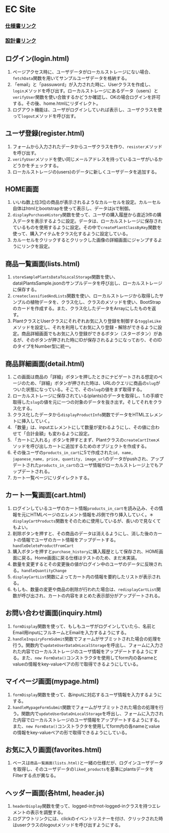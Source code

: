 # EC Site
### [仕様書リンク](https://docs.google.com/document/d/1KiefDXuoXpakCo7yuf127dwxzC6yLg81RVRhmBFg3-8/edit)
### [設計書リンク](https://docs.google.com/spreadsheets/d/1gL0qZ5nkARnwHfqiKx_gQFJBnHYZO9y1kT6b-fCjQfU/edit?gid=1191905279#gid=1191905279)

## ログイン(login.html)
1. ページアクセス時に、ユーザデータがローカルストレージにない場合、`fetchData`関数を用いてサンプルユーザデータを格納する。
2. 「email」と「passuword」が入力された時に、Userクラスを作成し、`login`メソッドを呼び出す。ローカルストレージにあるデータ（users）と`verifyUser`関数を使い合致するかどうか確認し、OKの場合ログインを許可する。その後、home.htmlにリダイレクト。
3. ログアウト機能は、ユーザがログインしていれば表示し、ユーザクラスを使って`logout`メソッドを呼び出す。

## ユーザ登録(register.html)
1. フォームから入力されたデータからユーザクラスを作り、`resister`メソッドを呼び出す。
2. `verifyUser`メソッドを使い同じメールアドレスを持っているユーザがいるかどうかをチェックする。
3. ローカルストレージの(users)のデータに新しくユーザデータを追加する。

## HOME画面
1. いいね数上位3位の商品が表示されるようなカルーセルを設定。カルーセル自体はhtmlとbootstrapを使って表示し、データはjsで制御。
2. `displayPurchaseHistory`関数を使って、ユーザの購入履歴から直近3件の購入データを表示するように設定。データは、ローカルストレージに保存されているものを使用するように設定。その中で`createPlantClassByKey`関数を使って、購入アイテムをクラス化するように設定している。
3. カルーセルをクリックするとクリックした画像の詳細画面にジャンプするようにリンクを設定。

## 商品一覧画面(lists.html)
1. `storeSamplePlantsDataToLocalStorage`関数を使い、data\PlantsSample.jsonのサンプルデータを呼び出し、ローカルストレージに保存する。
2. `createclassifiedAndLists`関数を使い、ローカルストレージから取得したサンプルの植物データを、クラス化し、クラスのメソッドを使い、BootStrapのカードを作成する。また、クラス化したデータをArrayにしたものを返す。
3. PlantクラスとUserクラスにそれぞれお気に入り登録を制御する`toggleLike`メソッドを設定し、それを利用してお気に入り登録・解除ができるように設定。商品詳細画面でもお気に入り登録ができるボタン（スターボタン）があるが、そのボタンが押された時にIDが保存されるようになっており、そのIDのタイプをNumber型に統一。


## 商品詳細画面(detail.html)
1. この画面は商品の「詳細」ボタンを押したときにナビゲートされる想定のページのため、「詳細」ボタンが押された時は、URLのクエリに商品の`slug`がついた状態になっている。そこで、その`slug`の値をまず取得する。
2. ローカルストレージに保存されている(plants)のデータを取得し、1.の手順で取得した`slug`の値を元に一つの対象のデータを抜き出す。そしてそれをクラス化する。
3. クラス化したデータから`displayProductInfo`関数でデータをHTMLエレメントに挿入していく。
4. 「数量」は、inputエレメントにして数量が変わるようにし、その値に合わせて「合計金額」も変わるように設定。
5. 「カートに入れる」ボタンを押すとまず、Plantクラスの`createCartItem`メソッドを呼び出しカートに追加するためのオブジェクトを作成する。
6. その後ユーザの`products_in_cart`に5で作成された```id, name, japanese_name, price, quantity, image_url```のデータがpushされ、アップデートされた`products_in_cart`のユーザ情報がローカルストレージ上でもアップデートされる。
7. カート一覧ページにリダイレクトする。

## カート一覧画面(cart.html)
1. ログインしているユーザのカート情報`products_in_cart`を読み込み、その情報を元にHTMLページのエレメント情報をJS側で作り挿入していく。＊`displayCartProducts`関数をそのために使用しているが、長いので見なくてもよい。
2. 削除ボタンを押すと、その商品のデータは消えるようにし、消した後のカートの情報でユーザのカート情報をアップデートする。`handleDeleteProductFromCart`
3. 購入ボタンを押すと`purchase_history`に購入履歴として保存され、HOME画面に戻る。Home画面に戻る仕様はテストのため、まだ未実装。
4. 数量を変更するとその変更後の値がログイン中のユーザのデータに反映される。`handleQuantityChange`
5. `displayCartList`関数によってカート内の情報を要約したリストが表示される。
6. もしも、数量の変更や商品の削除が行われた場合は、`redisplayCartList`関数が呼び出され、カートの内容をまとめた表示部分がアップデートされる。

## お問い合わせ画面(inquiry.html)
1. `formDisplay`関数を使って、もしもユーザがログインしていたら、名前とEmail用inputにフルネームとEmailを入力するようにする。
2. `handleInquiryFormSubmit`関数でフォームがサブミットされた場合の処理を行う。関数内で`updateUserDataOnLocalStorage`を呼出し、フォームに入力された内容でローカルストレージのユーザ情報をアップデートするようにする。また、`new FormData()`コンストラクタを使用してform内の各nameとvalueの情報をkey-valueペアの形で取得できるようにしている。

## マイページ画面(mypage.html)
1. `formDisplay`関数を使って、各inputに対応するユーザ情報を入力するようにする。
2. `handleMypageFormSubmit`関数でフォームがサブミットされた場合の処理を行う。関数内で`updateUserDataOnLocalStorage`を呼出し、フォームに入力された内容でローカルストレージのユーザ情報をアップデートするようにする。また、`new FormData()`コンストラクタを使用してform内の各nameとvalueの情報をkey-valueペアの形で取得できるようにしている。

## お気に入り画面(favorites.html)
1. ベースは`商品一覧画面(lists.html)`と一緒の仕様だが、ログインユーザデータを取得し、そのユーザデータの`liked_products`を基準にplantsデータをFilterする点が異なる。

## ヘッダー画面(各html, header.js)
1. `headerDisplay`関数を使って、logged-inかnot-logged-inクラスを持つエレメントの表示を調整する。
2. ログアウトリンクには、clickのイベントリスナーを付け、クリックされた時はuserクラスのlogoutメソッドを呼び出すようにする。

